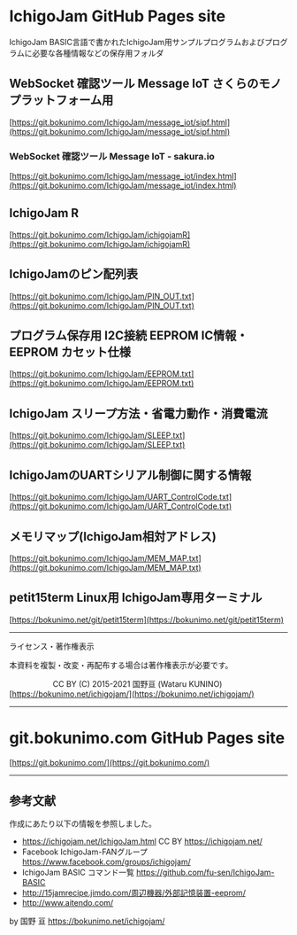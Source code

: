 # IchigoJam GitHub Pages site
IchigoJam BASIC言語で書かれたIchigoJam用サンプルプログラムおよびプログラムに必要な各種情報などの保存用フォルダ  

## WebSocket 確認ツール Message IoT さくらのモノプラットフォーム用
[https://git.bokunimo.com/IchigoJam/message_iot/sipf.html](https://git.bokunimo.com/IchigoJam/message_iot/sipf.html)  

### WebSocket 確認ツール Message IoT - sakura.io
[https://git.bokunimo.com/IchigoJam/message_iot/index.html](https://git.bokunimo.com/IchigoJam/message_iot/index.html)  

## IchigoJam R
[https://git.bokunimo.com/IchigoJam/ichigojamR](https://git.bokunimo.com/IchigoJam/ichigojamR)  

## IchigoJamのピン配列表
[https://git.bokunimo.com/IchigoJam/PIN_OUT.txt](https://git.bokunimo.com/IchigoJam/PIN_OUT.txt)  

## プログラム保存用 I2C接続 EEPROM IC情報・EEPROM カセット仕様
[https://git.bokunimo.com/IchigoJam/EEPROM.txt](https://git.bokunimo.com/IchigoJam/EEPROM.txt)  

## IchigoJam スリープ方法・省電力動作・消費電流
[https://git.bokunimo.com/IchigoJam/SLEEP.txt](https://git.bokunimo.com/IchigoJam/SLEEP.txt)  

## IchigoJamのUARTシリアル制御に関する情報
[https://git.bokunimo.com/IchigoJam/UART_ControlCode.txt](https://git.bokunimo.com/IchigoJam/UART_ControlCode.txt)  

## メモリマップ(IchigoJam相対アドレス)
[https://git.bokunimo.com/IchigoJam/MEM_MAP.txt](https://git.bokunimo.com/IchigoJam/MEM_MAP.txt)  

## petit15term Linux用 IchigoJam専用ターミナル
[https://bokunimo.net/git/petit15term](https://bokunimo.net/git/petit15term)  

----------------------------------------------------------------
ライセンス・著作権表示  

本資料を複製・改変・再配布する場合は著作権表示が必要です。  

                     CC BY (C) 2015-2021 国野亘 (Wataru KUNINO)  
                                 [https://bokunimo.net/ichigojam/](https://bokunimo.net/ichigojam/)  

----------------------------------------------------------------

# git.bokunimo.com GitHub Pages site
[https://git.bokunimo.com/](https://git.bokunimo.com/)  

----------------------------------------------------------------

## 参考文献

作成にあたり以下の情報を参照しました。  
- https://ichigojam.net/IchigoJam.html CC BY https://ichigojam.net/  
- Facebook IchigoJam-FANグループ https://www.facebook.com/groups/ichigojam/  
- IchigoJam BASIC コマンド一覧 https://github.com/fu-sen/IchigoJam-BASIC  
- http://15jamrecipe.jimdo.com/周辺機器/外部記憶装置-eeprom/  
- http://www.aitendo.com/  

by 国野 亘 https://bokunimo.net/ichigojam/

